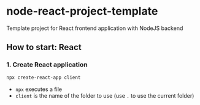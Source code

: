 # node-react-project-template

Template project for React frontend application with NodeJS backend

## How to start: React

### 1. Create React application

```sh
npx create-react-app client
```

- `npx` executes a file
- `client` is the name of the folder to use (use `.` to use the current folder)

